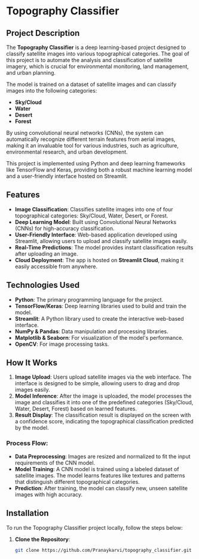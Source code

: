 # Topography Classifier

## Project Description

The **Topography Classifier** is a deep learning-based project designed to classify satellite images into various topographical categories. The goal of this project is to automate the analysis and classification of satellite imagery, which is crucial for environmental monitoring, land management, and urban planning. 

The model is trained on a dataset of satellite images and can classify images into the following categories:
- **Sky/Cloud**
- **Water**
- **Desert**
- **Forest**

By using convolutional neural networks (CNNs), the system can automatically recognize different terrain features from aerial images, making it an invaluable tool for various industries, such as agriculture, environmental research, and urban development.

This project is implemented using Python and deep learning frameworks like TensorFlow and Keras, providing both a robust machine learning model and a user-friendly interface hosted on Streamlit.

## Features

- **Image Classification**: Classifies satellite images into one of four topographical categories: Sky/Cloud, Water, Desert, or Forest.
- **Deep Learning Model**: Built using Convolutional Neural Networks (CNNs) for high-accuracy classification.
- **User-Friendly Interface**: Web-based application developed using Streamlit, allowing users to upload and classify satellite images easily.
- **Real-Time Predictions**: The model provides instant classification results after uploading an image.
- **Cloud Deployment**: The app is hosted on **Streamlit Cloud**, making it easily accessible from anywhere.


## Technologies Used

- **Python**: The primary programming language for the project.
- **TensorFlow/Keras**: Deep learning libraries used to build and train the model.
- **Streamlit**: A Python library used to create the interactive web-based interface.
- **NumPy & Pandas**: Data manipulation and processing libraries.
- **Matplotlib & Seaborn**: For visualization of the model's performance.
- **OpenCV**: For image processing tasks.

## How It Works

1. **Image Upload**: Users upload satellite images via the web interface. The interface is designed to be simple, allowing users to drag and drop images easily.
2. **Model Inference**: After the image is uploaded, the model processes the image and classifies it into one of the predefined categories (Sky/Cloud, Water, Desert, Forest) based on learned features.
3. **Result Display**: The classification result is displayed on the screen with a confidence score, indicating the topographical classification predicted by the model.

### Process Flow:
- **Data Preprocessing**: Images are resized and normalized to fit the input requirements of the CNN model.
- **Model Training**: A CNN model is trained using a labeled dataset of satellite images. The model learns features like textures and patterns that distinguish different topographical categories.
- **Prediction**: After training, the model can classify new, unseen satellite images with high accuracy.

## Installation

To run the Topography Classifier project locally, follow the steps below:

1. **Clone the Repository**:
   ```bash
   git clone https://github.com/Pranaykarvi/topography_classifier.git
